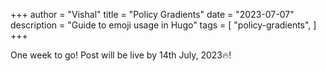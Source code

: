 +++
author = "Vishal"
title = "Policy Gradients"
date = "2023-07-07"
description = "Guide to emoji usage in Hugo"
tags = [
    "policy-gradients",
]
+++
<!--more-->

One week to go! Post will be live by 14th July, 2023:fire:!